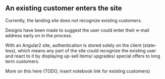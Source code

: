 ## An existing customer enters the site

Currently, the landing site does not recognize existing customers.

Designs have been made to suggest the user could enter their e-mail address early on in the process.

With an Angular2 site, authentication is stored solely on the client (state-less), which means any part of the site could recognize the existing user and react to it by displaying up-sell items/ upgrades/ special offers to long term customers.

More on this here (TODO, insert notebook link for existing customers)


